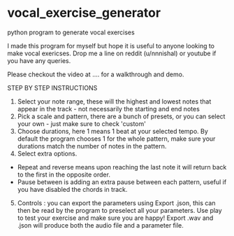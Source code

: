 # vocal_exercise_generator
python program to generate vocal exercises

I made this program for myself but hope it is useful to anyone looking to make vocal exericses. Drop me a line on reddit (u/nnnishal) or youtube if you have any queries. 

Please checkout the video at .... for a walkthrough and demo.

STEP BY STEP INSTRUCTIONS
1. Select your note range, these will the highest and lowest notes that appear in the track - not necessarily the starting and end notes
2. Pick a scale and pattern, there are a bunch of presets, or you can select your own - just make sure to check 'custom' 
3. Choose durations, here 1 means 1 beat at your selected tempo. By default the program chooses 1 for the whole pattern, make sure your durations match the number of notes in the pattern.
4. Select extra options. 
- Repeat and reverse means upon reaching the last note it will return back to the first in the opposite order.
- Pause between is adding an extra pause between each pattern, useful if you have disabled the chords in track. 
5. Controls : you can export the parameters using Export .json, this can then be read by the program to preselect all your parameters. Use play to test your exercise and make sure you are happy! Export .wav and .json will produce both the audio file and a parameter file. 


